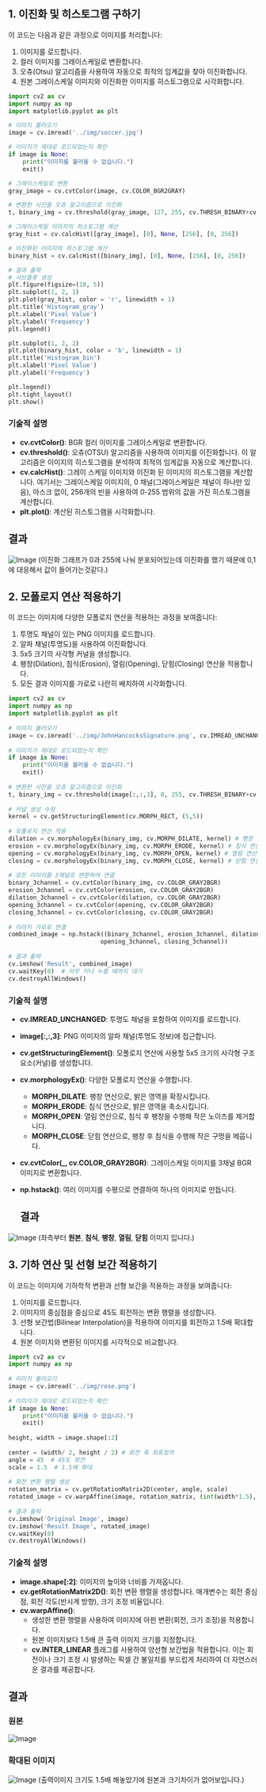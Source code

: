 ## 1. 이진화 및 히스토그램 구하기

이 코드는 다음과 같은 과정으로 이미지를 처리합니다:

1. 이미지를 로드합니다.
2. 컬러 이미지를 그레이스케일로 변환합니다.
3. 오츄(Otsu) 알고리즘을 사용하여 자동으로 최적의 임계값을 찾아 이진화합니다.
4. 원본 그레이스케일 이미지와 이진화한 이미지를 히스토그램으로 시각화합니다.

```python
import cv2 as cv
import numpy as np
import matplotlib.pyplot as plt

# 이미지 불러오기
image = cv.imread('../img/soccer.jpg')

# 이미지가 제대로 로드되었는지 확인
if image is None:
    print("이미지를 불러올 수 없습니다.")
    exit()

# 그레이스케일로 변환
gray_image = cv.cvtColor(image, cv.COLOR_BGR2GRAY)

# 변환한 사진을 오츄 알고리즘으로 이진화
t, binary_img = cv.threshold(gray_image, 127, 255, cv.THRESH_BINARY+cv.THRESH_OTSU)

# 그레이스케일 이미지의 히스토그램 계산
gray_hist = cv.calcHist([gray_image], [0], None, [256], [0, 256])

# 이진화된 이미지의 히스토그램 계산
binary_hist = cv.calcHist([binary_img], [0], None, [256], [0, 256])

# 결과 출력
# 서브플롯 생성
plt.figure(figsize=(10, 5))
plt.subplot(1, 2, 1)
plt.plot(gray_hist, color = 'r', linewidth = 1)
plt.title('Histogram_gray')
plt.xlabel('Pixel Value')
plt.ylabel('Frequency')
plt.legend()

plt.subplot(1, 2, 2)
plt.plot(binary_hist, color = 'b', linewidth = 1)
plt.title('Histogram_bin')
plt.xlabel('Pixel Value')
plt.ylabel('Frequency')

plt.legend()
plt.tight_layout()
plt.show()

```

### 기술적 설명

- **cv.cvtColor()**: BGR 컬러 이미지를 그레이스케일로 변환합니다.
- **cv.threshold()**: 오츄(OTSU) 알고리즘을 사용하여 이미지를 이진화합니다. 이 알고리즘은 이미지의 히스토그램을 분석하여 최적의 임계값을 자동으로 계산합니다.
- **cv.calcHist()**: 그레이 스케일 이미지와 이진화 된 이미지의 히스토그램을 계산합니다. 여기서는 그레이스케일 이미지의, 0 채널(그레이스케일은 채널이 하나만 있음), 마스크 없이, 256개의 빈을 사용하여 0-255 범위의 값을 가진 히스토그램을 계산합니다.
- **plt.plot()**: 계산된 히스토그램을 시각화합니다.
## 결과
![Image](https://github.com/user-attachments/assets/95de9c56-ca91-42ad-9650-8ba3c97ebf7b)
(이진화 그래프가 0과 255에 나눠 분포되어있는데 이진화를 했기 때문에 0,1에 대응해서 값이 들어가는것같다.)
## 2. 모폴로지 연산 적용하기

이 코드는 이미지에 다양한 모폴로지 연산을 적용하는 과정을 보여줍니다:

1. 투명도 채널이 있는 PNG 이미지를 로드합니다.
2. 알파 채널(투명도)을 사용하여 이진화합니다.
3. 5x5 크기의 사각형 커널을 생성합니다.
4. 팽창(Dilation), 침식(Erosion), 열림(Opening), 닫힘(Closing) 연산을 적용합니다.
5. 모든 결과 이미지를 가로로 나란히 배치하여 시각화합니다.

```python
import cv2 as cv 
import numpy as np 
import matplotlib.pyplot as plt 
 
# 이미지 불러오기 
image = cv.imread('../img/JohnHancocksSignature.png', cv.IMREAD_UNCHANGED) 
 
# 이미지가 제대로 로드되었는지 확인 
if image is None: 
    print("이미지를 불러올 수 없습니다.") 
    exit() 
 
# 변환한 사진을 오츄 알고리즘으로 이진화 
t, binary_img = cv.threshold(image[:,:,3], 0, 255, cv.THRESH_BINARY+cv.THRESH_OTSU) 
 
# 커널 생성 수정 
kernel = cv.getStructuringElement(cv.MORPH_RECT, (5,5)) 
 
# 모폴로지 연산 적용 
dilation = cv.morphologyEx(binary_img, cv.MORPH_DILATE, kernel) # 팽창 연산 
erosion = cv.morphologyEx(binary_img, cv.MORPH_ERODE, kernel) # 침식 연산 
opening = cv.morphologyEx(binary_img, cv.MORPH_OPEN, kernel) # 열림 연산 
closing = cv.morphologyEx(binary_img, cv.MORPH_CLOSE, kernel) # 닫힘 연산 
 
# 모든 이미지를 3채널로 변환하여 연결 
binary_3channel = cv.cvtColor(binary_img, cv.COLOR_GRAY2BGR) 
erosion_3channel = cv.cvtColor(erosion, cv.COLOR_GRAY2BGR) 
dilation_3channel = cv.cvtColor(dilation, cv.COLOR_GRAY2BGR) 
opening_3channel = cv.cvtColor(opening, cv.COLOR_GRAY2BGR) 
closing_3channel = cv.cvtColor(closing, cv.COLOR_GRAY2BGR) 
 
# 이미지 가로로 연결 
combined_image = np.hstack((binary_3channel, erosion_3channel, dilation_3channel,  
                          opening_3channel, closing_3channel)) 
 
# 결과 출력 
cv.imshow('Result', combined_image) 
cv.waitKey(0)  # 아무 키나 누를 때까지 대기 
cv.destroyAllWindows()
```

### 기술적 설명

- **cv.IMREAD_UNCHANGED**: 투명도 채널을 포함하여 이미지를 로드합니다.
- **image[:,:,3]**: PNG 이미지의 알파 채널(투명도 정보)에 접근합니다.
- **cv.getStructuringElement()**: 모폴로지 연산에 사용할 5x5 크기의 사각형 구조 요소(커널)를 생성합니다.
- **cv.morphologyEx()**: 다양한 모폴로지 연산을 수행합니다.
  - **MORPH_DILATE**: 팽창 연산으로, 밝은 영역을 확장시킵니다.
  - **MORPH_ERODE**: 침식 연산으로, 밝은 영역을 축소시킵니다.
  - **MORPH_OPEN**: 열림 연산으로, 침식 후 팽창을 수행해 작은 노이즈를 제거합니다.
  - **MORPH_CLOSE**: 닫힘 연산으로, 팽창 후 침식을 수행해 작은 구멍을 메웁니다.
- **cv.cvtColor(_, cv.COLOR_GRAY2BGR)**: 그레이스케일 이미지를 3채널 BGR 이미지로 변환합니다.
- **np.hstack()**: 여러 이미지를 수평으로 연결하여 하나의 이미지로 만듭니다.

  ## 결과
![Image](https://github.com/user-attachments/assets/a4c642ba-3655-4f0a-a036-427a72a47185)
(좌측부터 **원본**, **침식**, **팽창**, **열림**, **닫힘** 이미지 입니다.)


## 3. 기하 연산 및 선형 보간 적용하기

이 코드는 이미지에 기하학적 변환과 선형 보간을 적용하는 과정을 보여줍니다:

1. 이미지를 로드합니다.
2. 이미지의 중심점을 중심으로 45도 회전하는 변환 행렬을 생성합니다.
3. 선형 보간법(Bilinear Interpolation)을 적용하여 이미지를 회전하고 1.5배 확대합니다.
4. 원본 이미지와 변환된 이미지를 시각적으로 비교합니다.

```python
import cv2 as cv 
import numpy as np 
 
# 이미지 불러오기 
image = cv.imread('../img/rose.png') 
 
# 이미지가 제대로 로드되었는지 확인 
if image is None: 
    print("이미지를 불러올 수 없습니다.") 
    exit() 
 
height, width = image.shape[:2] 
 
center = (width/ 2, height / 2) # 회전 축 좌표정의 
angle = 45  # 45도 회전 
scale = 1.5  # 1.5배 확대 
 
# 회전 변환 행렬 생성 
rotation_matrix = cv.getRotationMatrix2D(center, angle, scale) 
rotated_image = cv.warpAffine(image, rotation_matrix, (int(width*1.5), int(height*1.5)), flags=cv.INTER_LINEAR) 
 
# 결과 출력
cv.imshow('Original Image', image) 
cv.imshow('Result Image', rotated_image) 
cv.waitKey(0) 
cv.destroyAllWindows()
```

### 기술적 설명

- **image.shape[:2]**: 이미지의 높이와 너비를 가져옵니다.
- **cv.getRotationMatrix2D()**: 회전 변환 행렬을 생성합니다. 매개변수는 회전 중심점, 회전 각도(반시계 방향), 크기 조정 비율입니다.
- **cv.warpAffine()**: 
  - 생성한 변환 행렬을 사용하여 이미지에 아핀 변환(회전, 크기 조정)을 적용합니다.
  - 원본 이미지보다 1.5배 큰 출력 이미지 크기를 지정합니다.
  - **cv.INTER_LINEAR** 플래그를 사용하여 양선형 보간법을 적용합니다. 이는 회전이나 크기 조정 시 발생하는 픽셀 간 불일치를 부드럽게 처리하여 더 자연스러운 결과를 제공합니다.

 ## 결과
 ### 원본
![Image](https://github.com/user-attachments/assets/a976f64f-4d17-4a5e-b071-46d7dd876c07)
 ### 확대된 이미지
![Image](https://github.com/user-attachments/assets/bbe7b98f-8e16-428d-96bb-837367d7d26c)
(출력이미지 크기도 1.5배 해놓았기에 원본과 크기차이가 없어보입니다.)
